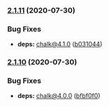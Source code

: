 ### [2.1.11](https://github.com/KenanY/jotto/compare/2.1.10...2.1.11) (2020-07-30)


### Bug Fixes

* **deps:** chalk@4.1.0 ([b031044](https://github.com/KenanY/jotto/commit/b0310446d60d2d1564ac2541755d5bc145543a4c))

### [2.1.10](https://github.com/KenanY/jotto/compare/2.1.9...2.1.10) (2020-07-30)


### Bug Fixes

* **deps:** chalk@4.0.0 ([bfbf0f0](https://github.com/KenanY/jotto/commit/bfbf0f035e2a2930b5277a2bba530f58cbb378d3))
